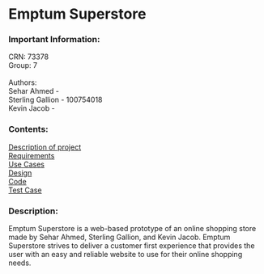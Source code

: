# Emptum Superstore
### Important Information:
CRN: 73378 <br>
Group: 7<br><br>
Authors:<br>
Sehar Ahmed - <br>
Sterling Gallion - 100754018 <br>
Kevin Jacob - <br>

### Contents:
[Description of project]()<br>
[Requirements](https://github.com/Winter22SOFE2720/CRN-73378-Group-7-Project/tree/main/Requirements#requirements)<br>
[Use Cases](https://github.com/Winter22SOFE2720/CRN-73378-Group-7-Project/tree/main/Use%20Cases#use-cases)<br>
[Design](https://github.com/Winter22SOFE2720/CRN-73378-Group-7-Project/tree/main/Design#design)<br>
[Code](https://github.com/Winter22SOFE2720/CRN-73378-Group-7-Project/tree/main/Code#code)<br>
[Test Case](https://github.com/Winter22SOFE2720/CRN-73378-Group-7-Project/tree/main/Test%20Case#test-cases)<br>

### Description:
Emptum Superstore is a web-based prototype of an online shopping store made by Sehar Ahmed, Sterling Gallion, and Kevin Jacob. Emptum Superstore strives to deliver a  customer first experience that provides the user with an easy and reliable website to use for their online shopping needs.

